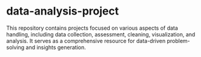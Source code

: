 # data-analysis-project
This repository contains projects focused on various aspects of data handling, including data collection, assessment, cleaning, visualization, and analysis. It serves as a comprehensive resource for data-driven problem-solving and insights generation.
